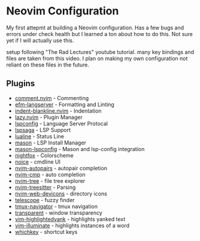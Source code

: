 # Neovim Configuration

My first attepmt at building a Neovim configuration. Has a few bugs and errors under check health but I learned a ton about how to do this. Not sure yet if I will actually use this.

setup following "The Rad Lectures" youtube tutorial. many key bindings and files are taken from this video. I plan on making my own configuration not reliant on these files in the future. 
## Plugins

-   [comment.nvim](https://github.com/numToStr/Comment.nvim) - Commenting
-   [efm-langserver](https://github.com/mattn/efm-langserver) - Formatting and Linting
-   [indent-blankline.nvim](https://github.com/lukas-reineke/indent-blankline.nvim) - Indentation
-   [lazy.nvim](https://github.com/folke/lazy.nvim) - Plugin Manager
-   [lspconfig](https://github.com/neovim/nvim-lspconfig) - Language Server Protocal
-   [lspsaga](https://github.com/nvimdev/lspsaga.nvim) - LSP Support
-   [lualine](https://github.com/nvim-lualine/lualine.nvim) - Status Line
-   [mason](https://github.com/williamboman/mason.nvim) - LSP Install Manager
-   [mason-lspconfig](https://github.com/williamboman/mason-lspconfig.nvim) - Mason and lsp-config integration
-   [nightfox](https://github.com/oxalica/nightfox.vim) - Colorscheme
-   [noice](https://github.com/folke/noice.nvim) - cmdline UI
-   [nvim-autopairs](https://github.com/radleylewis/nvim/blob/master/lua/plugins/nvim-autopairs.lua) - autopair completion
-   [nvim-cmp](https://github.com/hrsh7th/nvim-cmp) - auto completion
-   [nvim-tree](https://github.com/nvim-tree/nvim-tree.lua) - file tree explorer
-   [nvim-treesitter](https://github.com/nvim-treesitter/nvim-treesitter) - Parsing
-   [nvim-web-devicons](https://github.com/nvim-tree/nvim-web-devicons) - directory icons
-   [telescope](https://github.com/nvim-telescope/telescope.nvim) - fuzzy finder
-   [tmux-navigator](https://github.com/christoomey/vim-tmux-navigator) - tmux navigation
-   [transparent](https://github.com/xiyaowong/transparent.nvim) - window transparency
-   [vim-highlightedyank](https://github.com/machakann/vim-highlightedyank) - highlights yanked text
-   [vim-illuminate](https://github.com/RRethy/vim-illuminate) - highlights instances of a word
-   [whichkey](https://github.com/folke/which-key.nvim) - shortcut keys
